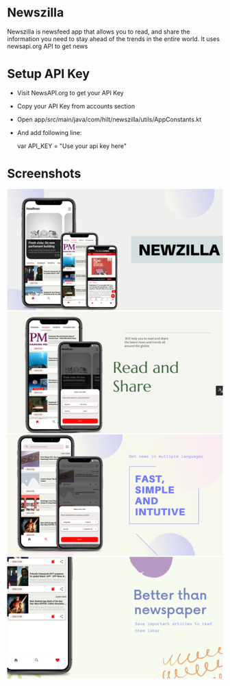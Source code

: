 # Newszilla

 Newszilla is newsfeed app that allows you to read, and share the information you need to stay ahead of the trends in the entire world. It uses newsapi.org API to get news
 


# Setup API Key
- Visit NewsAPI.org to get your API Key
- Copy your API Key from accounts section
- Open app/src/main/java/com/hilt/newszilla/utils/AppConstants.kt 
- And add following line:

    var API_KEY = "Use your api key here"
  


# Screenshots

<img src="screenshots/1news.png" >
<img src="screenshots/2news.png" >
<img src="screenshots/3news.png" >
<img src="screenshots/4news.png" >

